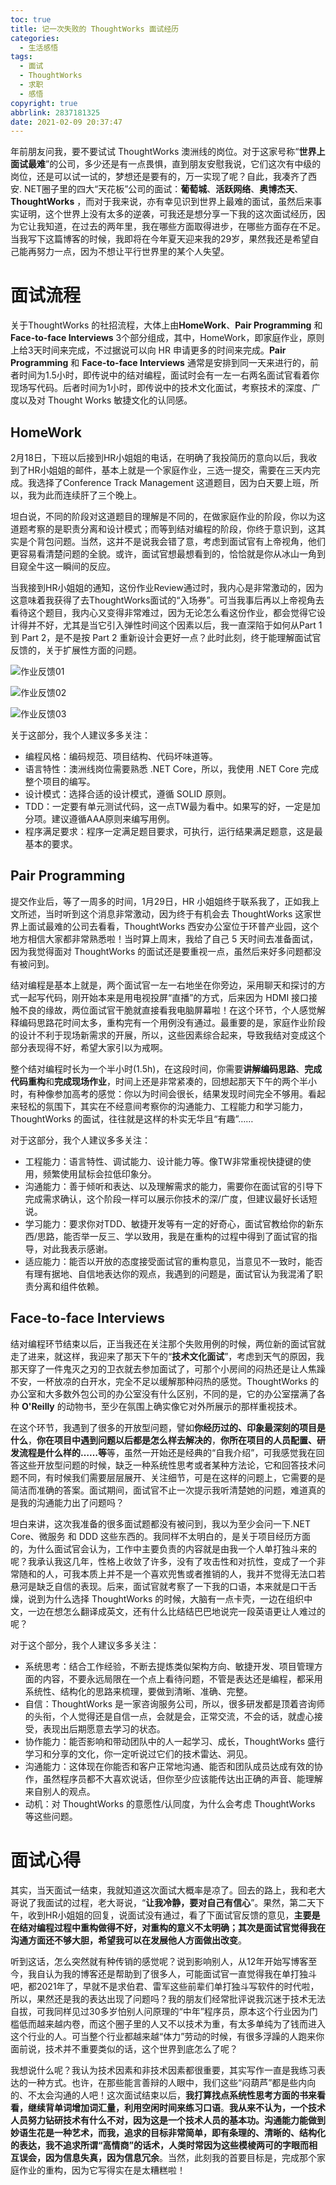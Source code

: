 ```yaml
---
toc: true
title: 记一次失败的 ThoughtWorks 面试经历
categories:
  - 生活感悟
tags:
  - 面试
  - ThoughtWorks
  - 求职
  - 感悟
copyright: true
abbrlink: 2837181325
date: 2021-02-09 20:37:47
---
```

年前朋友问我，要不要试试 ThoughtWorks 澳洲线的岗位。对于这家号称“**世界上面试最难**”的公司，多少还是有一点畏惧，直到朋友安慰我说，它们这次有中级的岗位，还是可以试一试的，梦想还是要有的，万一实现了呢？自此，我凑齐了西安. NET圈子里的四大“天花板”公司的面试：**葡萄城**、**活跃网络**、**奥博杰天**、**ThoughtWorks** ，而对于我来说，亦有幸见识到世界上最难的面试，虽然后来事实证明，这个世界上没有太多的逆袭，可我还是想分享一下我的这次面试经历，因为它让我知道，在过去的两年里，我在哪些方面取得进步，在哪些方面存在不足。当我写下这篇博客的时候，我即将在今年夏天迎来我的29岁，果然我还是希望自己能再努力一点，因为不想让平行世界里的某个人失望。

# 面试流程

关于ThoughtWorks 的社招流程，大体上由**HomeWork**、**Pair Programming** 和 **Face-to-face Interviews**  3个部分组成，其中，HomeWork，即家庭作业，原则上给3天时间来完成，不过据说可以向 HR 申请更多的时间来完成。**Pair Programming** 和 **Face-to-face Interviews** 通常是安排到同一天来进行的，前者时间为1.5小时，即传说中的结对编程，面试时会有一左一右两名面试官看着你现场写代码。后者时间为1小时，即传说中的技术文化面试，考察技术的深度、广度以及对 Thought Works 敏捷文化的认同感。

## HomeWork

2月18日，下班以后接到HR小姐姐的电话，在明确了我投简历的意向以后，我收到了HR小姐姐的邮件，基本上就是一个家庭作业，三选一提交，需要在三天内完成。我选择了Conference Track Management 这道题目，因为白天要上班，所以，我为此而连续肝了三个晚上。

坦白说，不同的阶段对这道题目的理解是不同的，在做家庭作业的阶段，你以为这道题考察的是职责分离和设计模式；而等到结对编程的阶段，你终于意识到，这其实是个背包问题。当然，这并不是说我会错了意，考虑到面试官有上帝视角，他们更容易看清楚问题的全貌。或许，面试官想最想看到的，恰恰就是你从冰山一角到目窥全牛这一瞬间的反应。

当我接到HR小姐姐的通知，这份作业Review通过时，我内心是非常激动的，因为这意味着我获得了去ThoughtWorks面试的“入场券”。可当我事后再以上帝视角去看待这个题目，我内心又变得非常难过，因为无论怎么看这份作业，都会觉得它设计得并不好，尤其是当它引入弹性时间这个因素以后，我一直深陷于如何从Part 1 到 Part 2，是不是按 Part 2 重新设计会更好一点？此时此刻，终于能理解面试官反馈的，关于扩展性方面的问题。

![作业反馈01](https://i.loli.net/2021/02/09/7Ae6bSmujgvsB9G.jpg)

![作业反馈02](https://i.loli.net/2021/02/09/NEQ9YmjMtHbI8eL.jpg)

![作业反馈03](https://i.loli.net/2021/02/09/v6fluwU1bi4akBH.jpg)

关于这部分，我个人建议多多关注：

* 编程风格：编码规范、项目结构、代码坏味道等。
* 语言特性：澳洲线岗位需要熟悉 .NET Core，所以，我使用 .NET Core 完成整个项目的编写。
* 设计模式：选择合适的设计模式，遵循 SOLID 原则。
* TDD：一定要有单元测试代码，这一点TW最为看中。如果写的好，一定是加分项。建议遵循AAA原则来编写用例。
* 程序满足要求：程序一定满足题目要求，可执行，运行结果满足题意，这是最基本的要求。

## Pair Programming

提交作业后，等了一周多的时间，1月29日，HR 小姐姐终于联系我了，正如我上文所述，当时听到这个消息非常激动，因为终于有机会去 ThoughtWorks 这家世界上面试最难的公司去看看，ThoughtWorks 西安办公室位于环普产业园，这个地方相信大家都非常熟悉啦！当时算上周末，我给了自己 5 天时间去准备面试，因为我觉得面对 ThoughtWorks 的面试还是要重视一点，虽然后来好多问题都没有被问到。

结对编程是基本上就是，两个面试官一左一右地坐在你旁边，采用聊天和探讨的方式一起写代码，刚开始本来是用电视投屏“直播”的方式，后来因为 HDMI 接口接触不良的缘故，两位面试官干脆就直接看我电脑屏幕啦！在这个环节，个人感觉解释编码思路花时间太多，重构完有一个用例没有通过。最重要的是，家庭作业阶段的设计不利于现场新需求的开展，所以，这些因素综合起来，导致我结对变成这个部分表现得不好，希望大家引以为戒啊。

整个结对编程时长为一个半小时(1.5h)，在这段时间，你需要**讲解编码思路**、**完成代码重构**和**完成现场作业**，时间上还是非常紧凑的，回想起那天下午的两个半小时，有种像参加高考的感觉：你以为时间会很长，结果发现时间完全不够用。看起来轻松的氛围下，其实在不经意间考察你的沟通能力、工程能力和学习能力，ThoughtWorks 的面试，往往就是这样的朴实无华且“有趣”……

对于这部分，我个人建议多多关注：

* 工程能力：语言特性、调试能力、设计能力等。像TW非常重视快捷键的使用，频繁使用鼠标会拉低印象分。
* 沟通能力：善于倾听和表达、以及理解需求的能力，需要你在面试官的引导下完成需求确认，这个阶段一样可以展示你技术的深/广度，但建议最好长话短说。
* 学习能力：要求你对TDD、敏捷开发等有一定的好奇心，面试官教给你的新东西/思路，能否举一反三、学以致用，我是在重构的过程中得到了面试官的指导，对此我表示感谢。
* 适应能力：能否以开放的态度接受面试官的重构意见，当意见不一致时，能否有理有据地、自信地表达你的观点，我遇到的问题是，面试官认为我混淆了职责分离和组件依赖。

## Face-to-face Interviews

结对编程环节结束以后，正当我还在关注那个失败用例的时候，两位新的面试官就走了进来，就这样，我迎来了那天下午的“**技术文化面试**”，考虑到天气的原因，我那天穿了一件鬼灭之刃的卫衣就去参加面试了，可那个小房间的闷热还是让人焦躁不安，一杯放凉的白开水，完全不足以缓解那种闷热的感觉。ThoughtWorks 的办公室和大多数外包公司的办公室没有什么区别，不同的是，它的办公室摆满了各种 **O'Reilly** 的动物书，至少在氛围上确实像它对外所展示的那样重视技术。

在这个环节，我遇到了很多的开放型问题，譬如**你经历过的、印象最深刻的项目是什么**，**你在项目中遇到问题以后都是怎么样去解决的**，**你所在项目的人员配置、研发流程是什么样的……等**等，虽然一开始还是经典的“自我介绍”，可我感觉我在回答这些开放型问题的时候，缺乏一种系统性思考或者某种方法论，它和回答技术问题不同，有时候我们需要层层展开、关注细节，可是在这样的问题上，它需要的是简洁而准确的答案。面试期间，面试官不止一次提示我听清楚她的问题，难道真的是我的沟通能力出了问题吗？

坦白来讲，这次我准备的很多面试题都没有被问到，我以为至少会问一下.NET Core、微服务 和 DDD 这些东西的。我同样不太明白的，是关于项目经历方面的，为什么面试官会认为，工作中主要负责的内容就是由我一个人单打独斗来的呢？我承认我这几年，性格上收敛了许多，没有了攻击性和对抗性，变成了一个非常随和的人，可我本质上并不是一个喜欢兜售或者推销的人，我并不觉得无法口若悬河是缺乏自信的表现。后来，面试官就考察了一下我的口语，本来就是口干舌燥，说到为什么选择 ThoughtWorks 的时候，大脑有一点卡壳，一边在组织中文，一边在想怎么翻译成英文，还有什么比结结巴巴地说完一段英语更让人难过的呢？

对于这个部分，我个人建议多多关注：

* 系统思考：结合工作经验，不断去提炼类似架构方向、敏捷开发、项目管理方面的内容，不要永远局限在一个点上看待问题，不管是表达还是编程，都采用系统性、结构化的思路来梳理，要做到清晰、准确、完整。
* 自信：ThoughtWorks 是一家咨询服务公司，所以，很多研发都是顶着咨询师的头衔，个人觉得还是自信一点，会就是会，正常交流，不会的话，就虚心接受，表现出后期愿意去学习的状态。
* 协作能力：能否影响和带动团队中的人一起学习、成长，ThoughtWorks 盛行学习和分享的文化，你一定听说过它们的技术雷达、洞见。
* 沟通能力：这体现在你能否和客户正常地沟通、能否和团队成员达成有效的协作，虽然程序员都不大喜欢说话，但你至少应该能传达出正确的声音、能理解来自别人的观点。
* 动机：对 ThoughtWorks 的意愿性/认同度，为什么会考虑 ThoughtWorks 等这些问题。

# 面试心得

其实，当天面试一结束，我就知道这次面试大概率是凉了。回去的路上，我和老大哥说了我面试的过程，老大哥说，“**让我冷静，要对自己有信心**”。果然，第二天下午，收到HR小姐姐的回复，说面试没有通过，看了下面试官反馈的意见，**主要是在结对编程过程中重构做得不好，对重构的意义不太明确；其次是面试官觉得我在沟通方面还不够大胆，希望我可以在发展他人方面做出改变**。

听到这话，怎么突然就有种传销的感觉呢？说到影响别人，从12年开始写博客至今，我自认为我的博客还是帮助到了很多人，可能面试官一直觉得我在单打独斗吧，都2021年了，早就不是求伯君、雷军这些前辈们单打独斗写软件的时代啦，所以，果然还是我的表达出现了问题吗？我的朋友们经常批评说我沉迷于技术无法自拔，可我同样见过30多岁怕别人问原理的“中年”程序员，原本这个行业因为门槛低而越来越内卷，而这个圈子里的人又不以技术为重，有太多单纯为了钱而进入这个行业的人。可当整个行业都越来越“体力”劳动的时候，有很多浮躁的人跑来你面前说，技术并不重要类似的话，这个世界到底怎么了呢？

我想说什么呢？我认为技术因素和非技术因素都很重要，其实写作一直是我练习表达的一种方式。也许，在那些能言善辩的人眼中，我们这些“闷葫芦”都是些内向的、不太会沟通的人吧！这次面试结束以后，**我打算找点系统性思考方面的书来看看，继续背单词增加词汇量，利用空闲时间来练习口语**。**我从来不认为，一个技术人员努力钻研技术有什么不对，因为这是一个技术人员的基本功。沟通能力能做到妙语生花是一种艺术，而我，追求的目标非常简单，即有条理的、清晰的、结构化的表达，我不追求所谓“高情商”的话术，人类时常因为这些模棱两可的字眼而相互误会，因为信息失真，因为信息冗余**。当然，此刻我的首要目标是，完成那个家庭作业的重构，因为它写得实在是太糟糕啦！







 